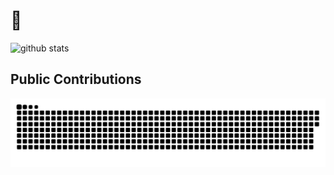 # 🌱

![github stats](https://github-readme-stats.vercel.app/api?username=jievince&show_icons=true&line_height=24&count_private=true&theme=vue)


## Public Contributions

<picture>
  <source media="(prefers-color-scheme: dark)" srcset="https://raw.githubusercontent.com/jievince/jievince/output/github-contribution-grid-snake-dark.svg">
  <source media="(prefers-color-scheme: light)" srcset="https://raw.githubusercontent.com/jievince/jievince/output/github-contribution-grid-snake.svg">
  <img alt="github contribution grid snake animation" src="https://raw.githubusercontent.com/jievince/jievince/output/github-contribution-grid-snake.svg">
</picture>
